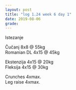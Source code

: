 ```yaml
---
layout: post
title: "log 1.24 week 6 day 1"
date: 2019-08-06
grade:
---
```


Istezanje

Čučanj 8x8 @ 55kg  
Romanian DL 4x15 @ 45kg   

Ekstenzija 4x15 @ 20kg    
Fleksija 4x15 @ 30kg       
     
Crunches 4xmax.          
Leg raise 4xmax.  
